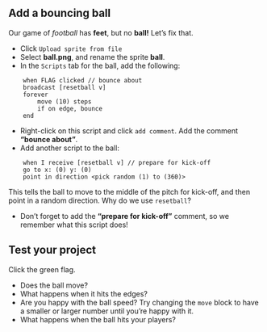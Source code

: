 ## Add a bouncing ball

Our game of _football_ has **feet**, but no **ball!** Let’s fix that.



+ Click `Upload sprite from file`
+ Select **ball.png**, and rename the sprite **ball**.
+ In the `Scripts` tab for the ball, add the following:
```blocks
    when FLAG clicked // bounce about
    broadcast [resetball v]
    forever
        move (10) steps
        if on edge, bounce
    end
```
+ Right-click on this script and click `add comment`. Add the comment **“bounce about”**.
+ Add another script to the ball:
```blocks
    when I receive [resetball v] // prepare for kick-off
    go to x: (0) y: (0)
    point in direction <pick random (1) to (360)>
```
  This tells the ball to move to the middle of the pitch for kick-off, and then point in a random direction. Why do we use `resetball`?
+ Don’t forget to add the **“prepare for kick-off”** comment, so we remember what this script does!

## Test your project

Click the green flag.

+ Does the ball move?
+ What happens when it hits the edges?
+ Are you happy with the ball speed? Try changing the `move` block to have a smaller or larger number until you’re happy with it.
+ What happens when the ball hits your players?



